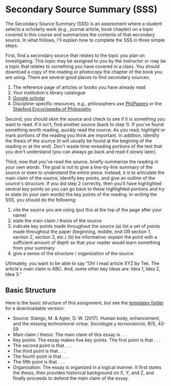 # Secondary Source Summary (SSS)

The Secondary Source Summary (SSS) is an assessment where a student selects a scholarly work (e.g., journal article, book chapter) on a topic covered in this course and summarizes the contents of that secondary source. In what follows, I'll explain how to complete the SSS in three simple steps.  

First, find a secondary source that relates to the topic you plan on investigating. This topic may be assigned to you by the instructor or may be a topic that relates to something you have covered in a class. You should download a copy of the reading or photocopy the chapter of the book you are using. There are several good places to find secondary sources: 

1. The reference page of articles or books you have already read
1. Your institution's library catalogue
1. [Google scholar](https://scholar.google.com/)
1. Discipline-specific resources, e.g., philosophers use [PhilPapers](https://philpapers.org/) or the [Stanford Encyclopedia of Philosophy](https://plato.stanford.edu/)
 
Second, you should skim the source and check to see if it is something you want to read. If it isn't, find another source (back to step 1). If you've found something worth reading, *quickly* read the source. As you read, highlight or mark portions of the reading you think are important. In addition, identify the thesis of the source (it will usually be found at the begining of the reading or at the end). Don't waste time rereading portions of the text that you don't understand (you can always go back and read it slowly later). 

Third, now that you've read the source, briefly summarize the reading *in your own words*. The goal is not to give a line-by-line summary of the source or even to understand the entire piece. Instead, it is to articulate the main claim of the source, identify key points, and give an outline of the source's structure. If you did step 2 correctly, then you'll have highlighted several key points so you can go back to these highlighted portions and try to state (in your own words) the key points of the reading. In writing the SSS, you should do the following:

1. cite the source you are using (put this at the top of the page after your name)
2. state the main claim / thesis of the source
3. indicate key points made throughout the source (a) list a set of points made throughout the paper (beginning, middle, end OR section 1, section 2, section 3, etc.) (b) be informative: explain the point with a sufficient amount of depth so that your reader would learn something from your summary
4. give a sense of the structure / organization of the source 

Ultimately, you want to be able to say "Oh! I read article XYZ by Tek. The article's main claim is ABC. And, some other key ideas are: Idea 1, Idea 2, Idea 3."

## Basic Structure

Here is the basic structure of this assignment, but see the [templates folder](https://github.com/davidagler/howtowritephilosophy/tree/main/templates) for a downloadable version:

- Source: Stango, M. & Agler, D. W. (2017). Human body, enhancement, and the missing technomoral virtue. *Sociología y tecnociencia*, 8(1), 43-59
- Main claim / thesis: The main claim of this essay is . . .
- Key points: The essay makes five key points. The first point is that . . .
- The second point is that . . .
- The third point is that . . .
- The fourth point is that . . .
- The fifth point is that . . .
- Organization: The essay is organized in a logical manner. It first states the thesis, then provides historical background on X, Y, and Z, and finally proceeds to defend the main claim of the essay.

<!--- TODO: Add more templates -->